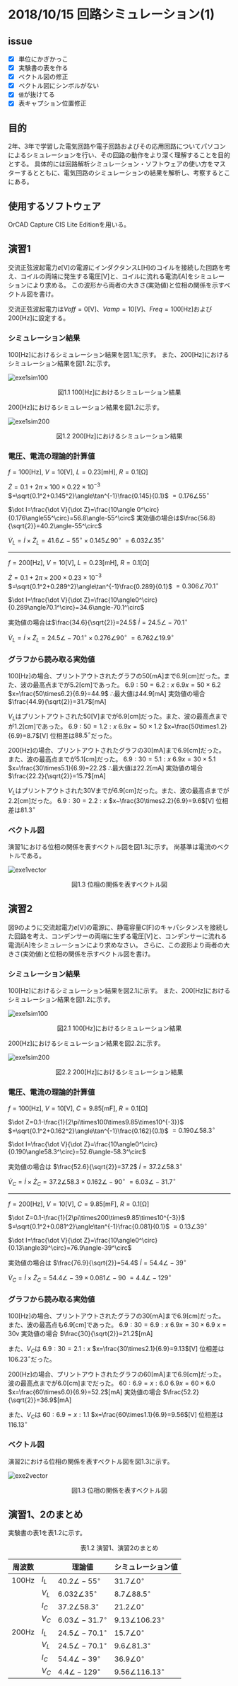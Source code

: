# 2018/10/15 回路シミュレーション(1)
## issue
* [x] 単位にかぎかっこ
* [x] 実験書の表を作る
* [x] ベクトル図の修正
* [x] ベクトル図にシンボルがない
* [x] `値`が抜けてる
* [x] 表キャプション位置修正
## 目的
2年、3年で学習した電気回路や電子回路およびその応用回路についてパソコンによるシミュレーションを行い、その回路の動作をより深く理解することを目的とする。
具体的には回路解析シミュレーション・ソフトウェアの使い方をマスターするとともに、電気回路のシミュレーションの結果を解析し、考察するとこにある。
## 使用するソフトウェア
OrCAD Capture CIS Lite Editionを用いる。
## 演習1
交流正弦波起電力$e$[V]の電源にインダクタンス$L$[H]のコイルを接続した回路を考え、コイルの両端に発生する電圧[V]と、コイルに流れる電流$i$[A]をシミュレーションにより求める。
この波形から両者の大きさ(実効値)と位相の関係を示すベクトル図を書け。

交流正弦波起電力は$Voff=0$[V]、$Vamp=10$[V]、$Freq=100$[Hz]および$200$[Hz]に設定する。
### シミュレーション結果
100[Hz]におけるシミュレーション結果を図1.1に示す。
また、200[Hz]におけるシミュレーション結果を図1.2に示す。

![exe1sim100](./exe1sim100.png)
<div style="text-align:center;">図1.1 100[Hz]におけるシミュレーション結果</div>

200[Hz]におけるシミュレーション結果を図1.2に示す。

![exe1sim200](./exe1sim200.png)
<div style="text-align:center;">図1.2 200[Hz]におけるシミュレーション結果</div>

### 電圧、電流の理論的計算値
$f=100$[Hz], $V=10$[V], $L=0.23$[mH], $R=0.1$[Ω]

$\dot Z=0.1+2\pi\times100\times0.22\times10^{-3}$
$=\sqrt{0.1^2+0.145^2}\angle\tan^{-1}\frac{0.145}{0.1}$
$=0.176\angle55^\circ$

$\dot I=\frac{\dot V}{\dot Z}=\frac{10\angle 0^\circ}{0.176\angle55^\circ}=56.8\angle-55^\circ$
実効値の場合は$\frac{56.8}{\sqrt{2}}=40.2\angle-55^\circ$

$\dot V_L=\dot I\times\dot Z_L=41.6\angle-55^\circ\times0.145\angle90^\circ$
$=6.032\angle35^\circ$

----

$f=200$[Hz], $V=10$[V], $L=0.23$[mH], $R=0.1$[Ω]

$\dot Z=0.1+2\pi\times200\times0.23\times10^{-3}$
$=\sqrt{0.1^2+0.289^2}\angle\tan^{-1}\frac{0.289}{0.1}$
$=0.306\angle70.1^\circ$

$\dot I=\frac{\dot V}{\dot Z}=\frac{10\angle0^\circ}{0.289\angle70.1^\circ}=34.6\angle-70.1^\circ$

実効値の場合は$\frac{34.6}{\sqrt{2}}=24.5$
$\dot I=24.5\angle-70.1^\circ$

$\dot V_L=\dot I\times\dot Z_L=24.5\angle-70.1^\circ\times0.276\angle90^\circ$
$=6.762\angle19.9^\circ$

### グラフから読み取る実効値
$100$[Hz]の場合、プリントアウトされたグラフの$50$[mA]まで$6.9$[cm]だった。また、波の最高点までが$5.2$[cm]であった。
$6.9:50=6.2:x$
$6.9x=50\times6.2$
$x=\frac{50\times6.2}{6.9}=44.9$
$\therefore$最大値は$44.9$[mA]
実効値の場合
$\frac{44.9}{\sqrt{2}}=31.7$[mA]

$V_L$はプリントアウトされた$50$[V]までが6.9[cm]だった。また、波の最高点までが$1.2$[cm]であった。
$6.9:50=1.2:x$
$6.9x=50\times1.2$
$x=\frac{50\times1.2}{6.9}=8.7$[V]
位相差は$88.5^\circ$だった。

$200$[Hz]の場合、プリントアウトされたグラフの$30$[mA]まで$6.9$[cm]だった。
また、波の最高点までが$5.1$[cm]だった。
$6.9:30=5.1:x$
$6.9x=30\times5.1$
$x=\frac{30\times5.1}{6.9}=22.2$
$\therefore$最大値は$22.2$[mA]
実効値の場合
$\frac{22.2}{\sqrt{2}}=15.7$[mA]

$V_L$はプリントアウトされた30Vまでが6.9[cm]だった。また、波の最高点までが$2.2$[cm]だった。
$6.9:30=2.2:x$
$x~\frac{30\times2.2}{6.9}=9.6$[V]
位相差は$81.3^\circ$

### ベクトル図
演習1における位相の関係を表すベクトル図を図1.3に示す。
尚基準は電流のベクトルである。

![exe1vector](./exe1vector.png)
<div style="text-align:center;">図1.3 位相の関係を表すベクトル図</div>

## 演習2
図9のように交流起電力$e$[V]の電源に、静電容量$C$[F]のキャパシタンスを接続した回路を考え、コンデンサーの両端に生ずる電圧[V]と、コンデンサーに流れる電流$i$[A]をシミュレーションにより求めなさい。
さらに、この波形より両者の大きさ(実効値)と位相の関係を示すベクトル図を書け。
### シミュレーション結果
100[Hz]におけるシミュレーション結果を図2.1に示す。
また、200[Hz]におけるシミュレーション結果を図1.2に示す。

![exe1sim100](./exe2sim100.png)
<div style="text-align:center;">図2.1 100[Hz]におけるシミュレーション結果</div>

200[Hz]におけるシミュレーション結果を図2.2に示す。

![exe1sim200](./exe2sim200.png)
<div style="text-align:center;">図2.2 200[Hz]におけるシミュレーション結果</div>

### 電圧、電流の理論的計算値
$f=100$[Hz], $V=10$[V], $C=9.85$[mF], $R=0.1$[Ω]

$\dot Z=0.1-\frac{1}{2\pi\times100\times9.85\times10^{-3}}$
$=\sqrt{0.1^2+0.162^2}\angle\tan^{-1}\frac{0.162}{0.1}$
$=0.190\angle58.3^\circ$

$\dot I=\frac{\dot V}{\dot Z}=\frac{10\angle0^\circ}{0.190\angle58.3^\circ}=52.6\angle-58.3^\circ$

実効値の場合は $\frac{52.6}{\sqrt{2}}=37.2$
$\dot I=37.2\angle58.3^\circ$

$\dot V_C=\dot I\times\dot Z_C=37.2\angle58.3\times0.162\angle-90^\circ$
$=6.03\angle-31.7^\circ$

----

$f=200$[Hz], $V=10$[V], $C=9.85$[mF], $R=0.1$[Ω]

$\dot Z=0.1-\frac{1}{2\pi\times200\times9.85\times10^{-3}}$
$=\sqrt{0.1^2+0.081^2}\angle\tan^{-1}\frac{0.081}{0.1}$
$=0.13\angle39^\circ$

$\dot I=\frac{\dot V}{\dot Z}=\frac{10\angle0^\circ}{0.13\angle39^\circ}=76.9\angle-39^\circ$

実効値の場合は $\frac{76.9}{\sqrt{2}}=54.4$
$\dot I=54.4\angle-39^\circ$

$\dot V_C=\dot I\times\dot Z_C=54.4\angle-39\times0.081\angle-90$
$=4.4\angle-129^\circ$

### グラフから読み取る実効値
$100$[Hz]の場合、プリントアウトされたグラフの$30$[ｍA]まで$6.9$[cm]だった。
また、波の最高点も$6.9$[cm]であった。
$6.9:30=6.9:x$
$6.9x=30\times6.9$
$x=30$v
実効値の場合
$\frac{30}{\sqrt{2}}=21.2$[mA]

また、$V_C$は
$6.9:30=2.1:x$
$x=\frac{30\times2.1}{6.9}=9.13$[V]
位相差は$106.23^\circ$だった。

$200$[Hz]の場合、プリントアウトされたグラフの$60$[mA]まで$6.9$[cm]だった。
波の最高点までが$6.0$[cm]までだった。
$60:6.9=x:6.0$
$6.9x=60\times6.0$
$x=\frac{60\times6.0}{6.9}=52.2$[mA]
実効値の場合
$\frac{52.2}{\sqrt{2}}=36.9$[mA]

また、$V_C$は
$60:6.9=x:1.1$
$x=\frac{60\times1.1}{6.9}=9.56$[V]
位相差は$116.13^\circ$

### ベクトル図
演習2における位相の関係を表すベクトル図を図1.3に示す。

![exe2vector](./exe2vector.png)
<div style="text-align:center;">図1.3 位相の関係を表すベクトル図</div>

## 演習1、2のまとめ
実験書の表1を表1.2に示す。
<div style="text-align:center;">表1.2 演習1、演習2のまとめ</div>

| 周波数   |       | 理論値                     | シミュレーション値                | 
|-------|-------|-------------------------|--------------------------| 
| 100Hz | $I_L$ | $40.2\angle-55^\circ$   | $31.7\angle 0^\circ$     | 
|       | $V_L$ | $6.032\angle35^\circ$   | $8.7\angle88.5^\circ$    | 
|       | $I_C$ | $37.2\angle58.3^\circ$  | $21.2\angle0^\circ$      | 
|       | $V_C$ | $6.03\angle-31.7^\circ$ | $9.13\angle106.23^\circ$ | 
| 200Hz | $I_L$ | $24.5\angle-70.1^\circ$ | $15.7\angle 0^\circ$     | 
|       | $V_L$ | $24.5\angle-70.1^\circ$ | $9.6\angle81.3^\circ$    | 
|       | $I_C$ | $54.4\angle-39^\circ$   | $36.9\angle0^\circ$      | 
|       | $V_C$ | $4.4\angle-129^\circ$   | $9.56\angle116.13^\circ$ | 
